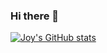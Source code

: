 ### Hi there 👋
[![Joy's GitHub stats](https://github-readme-stats.vercel.app/api?username=joyerean)](https://github.com/anuraghazra/github-readme-stats)
<!--
**joyerean/joyerean** is a ✨ _special_ ✨ repository because its `README.md` (this file) appears on your GitHub profile.

Here are some ideas to get you started:

- 🔭 I’m currently working on ...
- 🌱 I’m currently learning ...
- 👯 I’m looking to collaborate on ...
- 🤔 I’m looking for help with ...
- 💬 Ask me about ...
- 📫 How to reach me: ...
- 😄 Pronouns: ...
- ⚡ Fun fact: ...
-->
